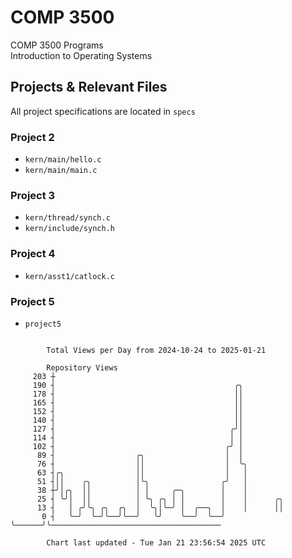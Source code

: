 # COMP 3500
COMP 3500 Programs  
Introduction to Operating Systems  
## Projects & Relevant Files
All project specifications are located in `specs`
### Project 2
- `kern/main/hello.c`
- `kern/main/main.c`
### Project 3
- `kern/thread/synch.c`
- `kern/include/synch.h`
### Project 4
- `kern/asst1/catlock.c`
### Project 5
- `project5`

```

        Total Views per Day from 2024-10-24 to 2025-01-21

        Repository Views
     203 ┼
     190 ┤                                        ╭╮
     178 ┤                                        ││
     165 ┤                                        ││
     152 ┤                                        ││
     140 ┤                                        ││
     127 ┤                                       ╭╯│
     114 ┤                                       │ │
     102 ┤                                      ╭╯ │
      89 ┤                  ╭╮                  │  │
      76 ┤                  ││                  │  ╰╮
      63 ┤╭╮                ││                  │   │
      51 ┤││    ╭╮          │╰╮                ╭╯   │
      38 ┼╯│╭╮  ││          │ │     ╭─╮        │    │
      25 ┤ ╰╯│  ││          │ ╰╮ ╭╮ │ │        │    │      ╭╮
      13 ┤   │ ╭╯╰╮ ╭╮  ╭╮  │  ╰╮│╰─╯ │  ╭──╮  │    │      ││
       0 ┤   ╰─╯  ╰─╯╰──╯╰──╯   ╰╯    ╰──╯  ╰──╯    ╰──────╯╰──────────────────────────────────────

        Chart last updated - Tue Jan 21 23:56:54 2025 UTC
        
```

